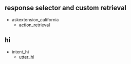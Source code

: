 ## response selector and custom retrieval
* askextension_california
    - action_retrieval
    
## hi
* intent_hi
    - utter_hi
